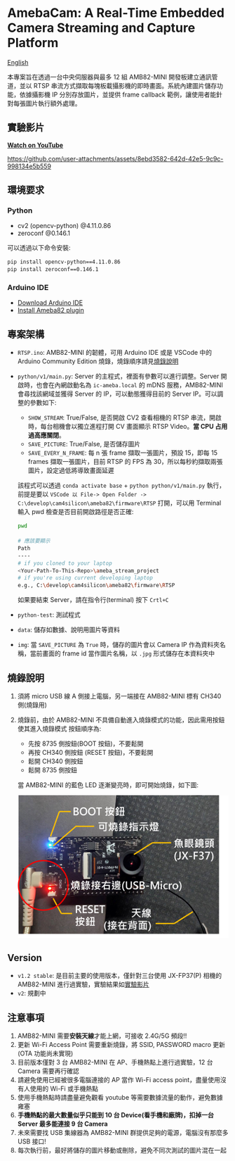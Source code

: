 # AmebaCam: A Real-Time Embedded Camera Streaming and Capture Platform

[English](README.md)

本專案旨在透過一台中央伺服器與最多 12 組 AMB82-MINI 開發板建立通訊管道，並以 RTSP 串流方式擷取每塊板載攝影機的即時畫面。系統內建圖片儲存功能，依據攝影機 IP 分別存放圖片，並提供 frame callback 範例，讓使用者能針對每張圖片執行額外處理。

## 實驗影片

**[Watch on YouTube](https://youtu.be/PGFpv_XXGeo)**

https://github.com/user-attachments/assets/8ebd3582-642d-42e5-9c9c-998134e5b559

## 環境要求

### Python

- cv2 (opencv-python) @4.11.0.86
- zeroconf @0.146.1

可以透過以下命令安裝:

```bash
pip install opencv-python==4.11.0.86
pip install zeroconf==0.146.1
```

### Arduino IDE

- [Download Arduino IDE](https://www.arduino.cc/en/software/)
- [Install Ameba82 plugin](https://www.amebaiot.com/zh/amebapro2-amb82-mini-arduino-getting-started/)

## 專案架構

- `RTSP.ino`: AMB82-MINI 的韌體，可用 Arduino IDE 或是 VSCode 中的 Arduino Community Edition 燒錄，燒錄順序請見[燒錄說明](#燒錄說明)
- `python/v1/main.py`: Server 的主程式，裡面有參數可以進行調整。Server 開啟時，也會在內網啟動名為 `ic-ameba.local` 的 mDNS 服務，AMB82-MINI 會尋找該網域並獲得 Server 的 IP，可以動態獲得目前的 Server IP。可以調整的參數如下:

  - `SHOW_STREAM`: True/False, 是否開啟 CV2 查看相機的 RTSP 串流，開啟時，每台相機會以獨立進程打開 CV 畫面顯示 RTSP Video。**當 CPU 占用過高應關閉**。
  - `SAVE_PICTURE`: True/False, 是否儲存圖片
  - `SAVE_EVERY_N_FRAME`: 每 n 張 frame 擷取一張圖片，預設 15，即每 15 frames 擷取一張圖片，目前 RTSP 的 FPS 為 30，所以每秒約擷取兩張圖片，設定過低將導致畫面延遲

  該程式可以透過 `conda activate base` + `python python/v1/main.py` 執行，前提是要以 `VSCode 以 File-> Open Folder -> C:\develop\cam4silicon\ameba82\firmware\RTSP` 打開，可以用 Terminal 輸入 pwd 檢查是否目前開啟路徑是否正確:

  ```bash
  pwd

  # 應該要顯示
  Path
  ----
  # if you cloned to your laptop
  <Your-Path-To-This-Repo>\ameba_stream_project
  # if you're using current developing laptop
  e.g., C:\develop\cam4silicon\ameba82\firmware\RTSP
  ```

  如果要結束 Server，請在指令行(terminal) 按下 `Crtl+C`

- `python-test`: 測試程式
- `data`: 儲存如數據、說明用圖片等資料
- `img`: 當 `SAVE_PICTURE` 為 `True` 時，儲存的圖片會以 Camera IP 作為資料夾名稱，當前畫面的 frame id 當作圖片名稱，以 `.jpg` 形式儲存在本資料夾中

## 燒錄說明

1. 須將 micro USB 線 A 側接上電腦，另一端接在 AMB82-MINI 標有 CH340 側(燒錄用)
2. 燒錄前，由於 AMB82-MINI 不具備自動進入燒錄模式的功能，因此需用按鈕使其進入燒錄模式
   按鈕順序為:

   - 先按 8735 側按鈕(BOOT 按鈕)，不要鬆開
   - 再按 CH340 側按鈕 (RESET 按鈕)，不要鬆開
   - 鬆開 CH340 側按鈕
   - 鬆開 8735 側按鈕

   當 AMB82-MINI 的藍色 LED 逐漸變亮時，即可開始燒錄，如下圖:

   <img src="data/img/AMB82-MINI-pic.png" alt="blue-led">

## Version

- `v1.2 stable`: 是目前主要的使用版本，僅針對三台使用 JX-FP37(P) 相機的 AMB82-MINI 進行過實驗，實驗結果如[實驗影片](#實驗影片)
- `v2`: 規劃中

## 注意事項

1. AMB82-MINI 需要**安裝天線**才能上網，可接收 2.4G/5G 頻段!!
2. 更新 Wi-Fi Access Point 需要重新燒錄，將 SSID, PASSWORD macro 更新(OTA 功能尚未實現)
3. 目前版本僅對 3 台 AMB82-MINI 在 AP、手機熱點上進行過實驗，12 台 Camera 需要再行確認
4. 請避免使用已經被很多電腦連接的 AP 當作 Wi-Fi access point，盡量使用沒有人使用的 Wi-Fi 或手機熱點
5. 使用手機熱點時請盡量避免觀看 youtube 等需要數據流量的動作，避免數據雍塞
6. **手機熱點的最大數量似乎只能到 10 台 Device(看手機和廠牌)，扣掉一台 Server 最多能連接 9 台 Camera**
7. 未來需要找 USB 集線器為 AMB82-MINI 群提供足夠的電源，電腦沒有那麼多 USB 接口!
8. 每次執行前，最好將儲存的圖片移動或刪除，避免不同次測試的圖片混在一起
